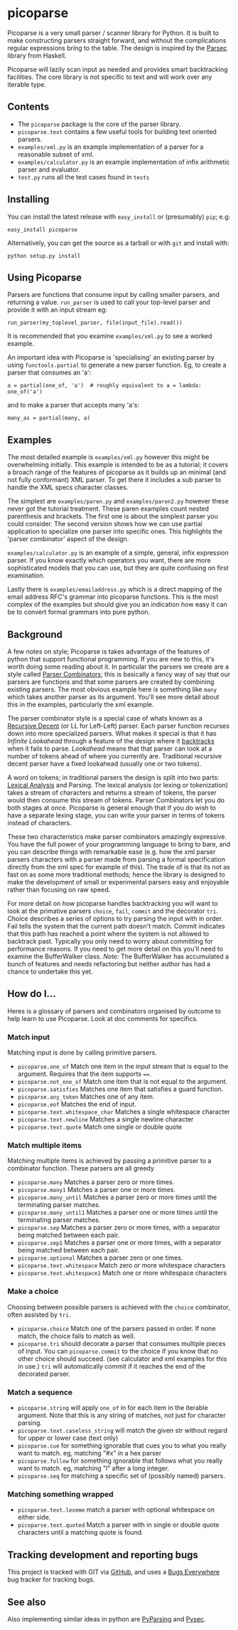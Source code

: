 # picoparse

Picoparse is a very small parser / scanner library for Python. It is built to make 
constructing parsers  straight forward, and without the complications regular expressions 
bring to the table. The design is inspired by the 
[Parsec](http://www.haskell.org/haskellwiki/Parsec) library from Haskell.

Picoparse will lazily scan input as needed and provides smart backtracking facilities. The 
core library is not specific to text and will work over any iterable type.

## Contents

 * The `picoparse` package is the core of the parser library. 
 * `picoparse.text` contains a few useful tools for building text oriented 
    parsers.
 * `examples/xml.py` is an example implementation of a parser for a reasonable 
    subset of xml.
 * `examples/calculator.py` is an example implementation of infix arithmetic
    parser and evaluator.
 * `test.py` runs all the test cases found in `tests`

## Installing

You can install the latest release with `easy_install` or (presumably) `pip`; e.g:

    easy_install picoparse

Alternatively, you can get the source as a tarball or with `git` and install with:

    python setup.py install 
 
## Using Picoparse

Parsers are functions that consume input by calling smaller parsers, and returning a value. 
`run_parser` is used to call your top-level parser and provide it with an input stream eg:

    run_parser(my_toplevel_parser, file(input_file).read())

It is recommended that you examine `examples/xml.py` to see a worked example.

An important idea with Picoparse is 'specialising' an existing parser by using `functools.partial` to generate a new parser function. Eg, to create a parser that consumes an 'a':

    a = partial(one_of, 'a')  # roughly equivalent to a = lambda: one_of('a')

and to make a parser that accepts many 'a's:

    many_as = partial(many, a)
    
## Examples

The most detailed example is `examples/xml.py` however this might be overwhelming initially. This example is intended to be as a tutorial; it covers a broach range of the features of picoparse as it builds up an minimal (and not fully conformant) XML parser. To get there it includes a sub parser to handle the XML specs character classes.

The simplest are `examples/paren.py` and `examples/paren2.py` however these never got the tutorial treatment. These paren examples count nested parenthesis and brackets. The first one is about the simplest parser you could consider. The second version shows how we can use partial application to specialize one parser into specific ones. This highlights the 'parser combinator' aspect of the design.

`examples/calculator.py` is an example of a simple, general, infix expression parser. If you know exactly which operators you want, there are more sophisticated models that you can use, but they are quite confusing on first examination.

Lastly there is `examples/emailaddress.py` which is a direct mapping of the email address RFC's grammar into picoparse functions. This is the most complex of the examples but should give you an indication how easy it can be to convert formal grammars into pure python.

## Background

A few notes on style; Picoparse is takes advantage of the features of python that support functional programming. If you are new to this, it's worth doing some reading about it. In particular the parsers we create are a style called [Parser Combinators](http://en.wikipedia.org/wiki/Parser_combinators); this is basically a fancy way of say that our parsers are functions and that some parsers are created by combining existing parsers. The most obvious example here is something like `many` which takes another parser as its argument. You'll see more detail about this in the examples, particularly the xml example.

The parser combinator style is a special case of whats known as a [Recursive Decent](http://en.wikipedia.org/wiki/Recursive_descent_parser) (or LL for Left-Left) parser. Each parser function recurses down into more specialized parsers. What makes it special is that it has *Infinite Lookahead* through a feature of the design where it [backtracks](http://en.wikipedia.org/wiki/Backtracking) when it fails to parse. *Lookahead* means that that parser can look at a number of tokens ahead of where you currently are. Traditional recursive decent parser have a fixed lookahead (usually one or two tokens).

A word on tokens; in traditional parsers the design is split into two parts: [Lexical Analysis](http://en.wikipedia.org/wiki/Lexical_analysis) and Parsing. The lexical analysis (or lexing or tokenization) takes a stream of characters and returns a stream of tokens, the parser would then consume this stream of tokens. Parser Combinators let you do both stages at once. Picoparse is general enough that if you do wish to have a separate lexing stage, you can write your parser in terms of tokens instead of characters.   

These two characteristics make parser combinators amazingly expressive. You have the full power of your programming language to bring to bare, and you can describe things with remarkable ease (e.g. how the xml parser parsers characters with a parser made from parsing a formal specification directly from the xml spec for example of this). The trade of is that its not as fast on as some more traditional methods; hence the library is designed to make the development of small or experimental parsers easy and enjoyable rather than focusing on raw speed.

For more detail on how picoparse handles backtracking you will want to look at the primative parsers `choice`, `fail`, `commit` and the decorator `tri`. Choice describes a series of options to try parsing the input with in order. Fail tells the system that the current path doesn't match. Commit indicates that this path has reached a point where the system is not allowed to backtrack past. Typically you only need to worry about committing for performance reasons. If you need to get more detail on this you'll need to examine the BufferWalker class. *Note:* The BufferWalker has accumulated a bunch of features and needs refactoring but neither author has had a chance to undertake this yet.

## How do I…

Heres is a glossary of parsers and combinators organised by outcome to help learn to use Picoparse. Look at doc comments for specifics. 

### Match input

Matching input is done by calling primitive parsers.

 * `picoparse.one_of` Match one item in the input stream that is equal to the
   argument. Requires that the item supports `==`.
 * `picoparse.not_one_of` Match one item that is not equal to the argument.
 * `picoparse.satisfies` Matches one item that satisfies a guard function.
 * `picoparse.any_token` Matches one of any item. 
 * `picoparse.eof` Matches the end of input.
 * `picoparse.text.whitespace_char` Matches a single whitespace character
 * `picoparse.text.newline` Matches a single newline character
 * `picoparse.text.quote` Match one single or double quote
 
### Match multiple items
 
Matching multiple items is achieved by passing a primitive parser to a combinator function. These parsers are all greedy

 * `picoparse.many` Matches a parser zero or more times.
 * `picoparse.many1` Matches a parser one or more times.
 * `picoparse.many_until` Matches a parser zero or more times until the 
   terminating parser matches.
 * `picoparse.many_until1` Matches a parser one or more times until the 
   terminating parser matches.
 * `picoparse.sep` Matches a parser zero or more times, with a separator being
   matched between each pair.    
 * `picoparse.sep1` Matches a parser one or more times, with a separator being
   matched between each pair.  
 * `picoparse.optional` Matches a parser zero or one times. 
 * `picoparse.text.whitespace` Match zero or more whitespace characters
 * `picoparse.text.whitespace1` Match one or more whitespace characters
   
### Make a choice

Choosing between possible parsers is achieved with the `choice` combinator, often assisted by `tri`.

 * `picoparse.choice` Match one of the parsers passed in order. If none match,
   the choice fails to match as well.
 * `picoparse.tri` should decorate a parser that consumes multiple pieces of 
   input. You can `picoparse.commit` to the choice if you know that no 
   other choice should succeed. (see calculator and xml examples for this in 
   use.) `tri` will automatically commit if it reaches the end of the decorated 
   parser.

### Match a sequence

 * `picoparse.string` will apply `one_of` in for each item in the iterable 
    argument. Note that this is any string of matches, not just for character 
    parsing.
 * `picoparse.text.caseless_string` will match the given str without regard 
    for upper or lower case (text only)
 * `picoparse.cue` for something ignorable that cues you to what you really 
    want to match. eg, matching "#x" in a hex parser
 * `picoparse.follow` for something ignorable that follows what you really want 
    to match. eg, matching "l" after a long integer.
 * `picoparse.seq` for matching a specific set of (possibly named) parsers.

### Matching something wrapped
 
 * `picoparse.text.lexeme` match a parser with optional whitespace on either
    side.
 * `picoparse.text.quoted` Match a parser with in single or double quote 
    characters until a matching quote is found.
 
## Tracking development and reporting bugs 

This project is tracked with GIT via [GitHub](http://github.com/brehaut/picoparse/), and uses
a [Bugs Everywhere](http://bugseverywhere.org/) bug tracker for tracking bugs.

## See also

Also implementing similar ideas in python are [PyParsing](http://pyparsing.wikispaces.com/) and [Pysec](http://www.valuedlessons.com/2008/02/pysec-monadic-combinatoric-parsing-in.html).
